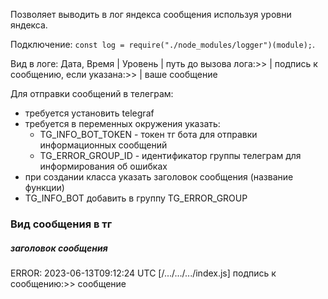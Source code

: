 Позволяет выводить в лог яндекса сообщения используя уровни яндекса.

Подключение: `const log = require("./node_modules/logger")(module);`.

Вид в логе: Дата, Время | Уровень | путь до вызова лога:>> | подпись к сообщению, если указана:>> | ваше сообщение

Для отправки сообщений в телеграм:

-   требуется установить telegraf
-   требуется в переменных окружения указать:
    -   TG_INFO_BOT_TOKEN - токен тг бота для отправки информационных сообщений
    -   TG_ERROR_GROUP_ID - идентификатор группы телеграм для информирования об ошибках
-   при создании класса указать заголовок сообщения (название функции)
-   TG_INFO_BOT добавить в группу TG_ERROR_GROUP

### Вид сообщения в тг

##### заголовок сообщения

ERROR: 2023-06-13T09:12:24 UTC [/.../.../.../index.js] подпись к сообщению:>> сообщение
